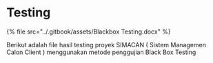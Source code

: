 # Testing

{% file src="../.gitbook/assets/Blackbox Testing.docx" %}

Berikut adalah file hasil testing proyek SIMACAN ( Sistem Managemen Calon Client ) menggunakan metode penggujian Black Box Testing
